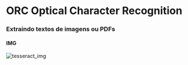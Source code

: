 # ORC Optical Character Recognition 
### Extraindo textos de imagens ou PDFs
#### IMG
![tesseract_img](https://github.com/user-attachments/assets/7a5b53fc-e32b-4f4e-a83f-d28e65a14fa5)
